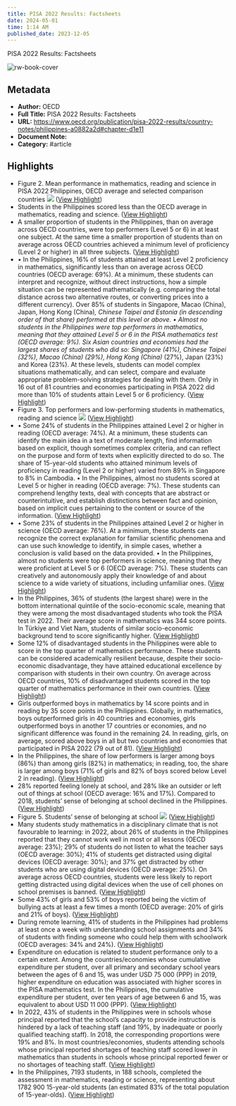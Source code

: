 ```yaml
---
title: PISA 2022 Results: Factsheets
date: 2024-05-01
time: 1:14 AM
published_date: 2023-12-05
---
```

PISA 2022 Results: Factsheets

![rw-book-cover](https://assets.oecdcode.org/covers/1000~social/a0882a2d.jpeg)

## Metadata
- **Author:** OECD
- **Full Title:** PISA 2022 Results: Factsheets
- **URL:** https://www.oecd.org/publication/pisa-2022-results/country-notes/philippines-a0882a2d#chapter-d1e11
- **Document Note:** 
- **Category:** #article

## Highlights
- Figure 2. Mean performance in mathematics, reading and science in PISA 2022
  Philippines, OECD average and selected comparison countries
  ![](https://www.oecd.org/publication/pisa-2022-results/webbooks/dynamic/pisa-country-notes/a0882a2d-chapter-d1e11/mediaweb/media/image3.png) ([View Highlight](https://read.readwise.io/read/01hkrayasy5f7jwfmbxcq9cehm))
- Students in the Philippines scored less than the OECD average in mathematics, reading and science. ([View Highlight](https://read.readwise.io/read/01hkraydsqtjwmhgh2453kf2fk))
- A smaller proportion of students in the Philippines, than on average across OECD countries, were top performers (Level 5 or 6) in at least one subject. At the same time a smaller proportion of students than on average across OECD countries achieved a minimum level of proficiency (Level 2 or higher) in all three subjects. ([View Highlight](https://read.readwise.io/read/01hkrayfp92e68km93fa59pvds))
- • In the Philippines, 16% of students attained at least Level 2 proficiency in mathematics, significantly less than on average across OECD countries (OECD average: 69%). At a minimum, these students can interpret and recognize, without direct instructions, how a simple situation can be represented mathematically (e.g. comparing the total distance across two alternative routes, or converting prices into a different currency). Over 85% of students in Singapore, Macao (China), Japan, Hong Kong (China)*, Chinese Taipei and Estonia (in descending order of that share) performed at this level or above.
  • Almost no students in the Philippines were top performers in mathematics, meaning that they attained Level 5 or 6 in the PISA mathematics test (OECD average: 9%). Six Asian countries and economies had the largest shares of students who did so: Singapore (41%), Chinese Taipei (32%), Macao (China) (29%), Hong Kong (China)* (27%), Japan (23%) and Korea (23%). At these levels, students can model complex situations mathematically, and can select, compare and evaluate appropriate problem-solving strategies for dealing with them. Only in 16 out of 81 countries and economies participating in PISA 2022 did more than 10% of students attain Level 5 or 6 proficiency. ([View Highlight](https://read.readwise.io/read/01hkraynwg8c483etcgnddjw1f))
- Figure 3. Top performers and low-performing students in mathematics, reading and science
  ![](https://www.oecd.org/publication/pisa-2022-results/webbooks/dynamic/pisa-country-notes/a0882a2d-chapter-d1e11/mediaweb/media/image4.png) ([View Highlight](https://read.readwise.io/read/01hkraytrpvy5z4r4mnvn34nh4))
- • Some 24% of students in the Philippines attained Level 2 or higher in reading (OECD average: 74%). At a minimum, these students can identify the main idea in a text of moderate length, find information based on explicit, though sometimes complex criteria, and can reflect on the purpose and form of texts when explicitly directed to do so. The share of 15-year-old students who attained minimum levels of proficiency in reading (Level 2 or higher) varied from 89% in Singapore to 8% in Cambodia.
  • In the Philippines, almost no students scored at Level 5 or higher in reading (OECD average: 7%). These students can comprehend lengthy texts, deal with concepts that are abstract or counterintuitive, and establish distinctions between fact and opinion, based on implicit cues pertaining to the content or source of the information. ([View Highlight](https://read.readwise.io/read/01hkraz8fdcr6wrb5kt5cv2t2e))
- • Some 23% of students in the Philippines attained Level 2 or higher in science (OECD average: 76%). At a minimum, these students can recognize the correct explanation for familiar scientific phenomena and can use such knowledge to identify, in simple cases, whether a conclusion is valid based on the data provided.
  • In the Philippines, almost no students were top performers in science, meaning that they were proficient at Level 5 or 6 (OECD average: 7%). These students can creatively and autonomously apply their knowledge of and about science to a wide variety of situations, including unfamiliar ones. ([View Highlight](https://read.readwise.io/read/01hkrazct9x5sj3fxcj1ym66cx))
- In the Philippines, 36% of students (the largest share) were in the bottom international quintile of the socio-economic scale, meaning that they were among the most disadvantaged students who took the PISA test in 2022. Their average score in mathematics was 344 score points. In Türkiye and Viet Nam, students of similar socio-economic background tend to score significantly higher. ([View Highlight](https://read.readwise.io/read/01hkrb1e7mqjcwybe9rgfx806t))
- Some 12% of disadvantaged students in the Philippines were able to score in the top quarter of mathematics performance. These students can be considered academically resilient because, despite their socio-economic disadvantage, they have attained educational excellence by comparison with students in their own country. On average across OECD countries, 10% of disadvantaged students scored in the top quarter of mathematics performance in their own countries. ([View Highlight](https://read.readwise.io/read/01hkrb57ev3mrma7e9k9kzkjpa))
- Girls outperformed boys in mathematics by 14 score points and in reading by 35 score points in the Philippines. Globally, in mathematics, boys outperformed girls in 40 countries and economies, girls outperformed boys in another 17 countries or economies, and no significant difference was found in the remaining 24. In reading, girls, on average, scored above boys in all but two countries and economies that participated in PISA 2022 (79 out of 81). ([View Highlight](https://read.readwise.io/read/01hkrb60pe0skj7xra7mb3qpc5))
- In the Philippines, the share of low performers is larger among boys (86%) than among girls (82%) in mathematics; in reading, too, the share is larger among boys (71% of girls and 82% of boys scored below Level 2 in reading). ([View Highlight](https://read.readwise.io/read/01hkrb6pkgc5z91w7jb5hj48bp))
- 28% reported feeling lonely at school, and 28% like an outsider or left out of things at school (OECD average: 16% and 17%). Compared to 2018, students’ sense of belonging at school declined in the Philippines. ([View Highlight](https://read.readwise.io/read/01hkrb7jn6b6s06rn30m56paef))
- Figure 5. Students’ sense of belonging at school
  ![](https://www.oecd.org/publication/pisa-2022-results/webbooks/dynamic/pisa-country-notes/a0882a2d-chapter-d1e11/mediaweb/media/image6.png) ([View Highlight](https://read.readwise.io/read/01hkrb8xgrpftdcfe3sn1wmfb6))
- Many students study mathematics in a disciplinary climate that is not favourable to learning: in 2022, about 26% of students in the Philippines reported that they cannot work well in most or all lessons (OECD average: 23%); 29% of students do not listen to what the teacher says (OECD average: 30%); 41% of students get distracted using digital devices (OECD average: 30%); and 37% get distracted by other students who are using digital devices (OECD average: 25%). On average across OECD countries, students were less likely to report getting distracted using digital devices when the use of cell phones on school premises is banned. ([View Highlight](https://read.readwise.io/read/01hkrbamatb0fk4y3mqn241sfh))
- Some 43% of girls and 53% of boys reported being the victim of bullying acts at least a few times a month (OECD average: 20% of girls and 21% of boys). ([View Highlight](https://read.readwise.io/read/01hkrbcsc76va4s5ympz392q37))
- During remote learning, 41% of students in the Philippines had problems at least once a week with understanding school assignments and 34% of students with finding someone who could help them with schoolwork (OECD averages: 34% and 24%). ([View Highlight](https://read.readwise.io/read/01hkrbdve784w6nzx3e1nncjp9))
- Expenditure on education is related to student performance only to a certain extent. Among the countries/economies whose cumulative expenditure per student, over all primary and secondary school years between the ages of 6 and 15, was under USD 75 000 (PPP) in 2019, higher expenditure on education was associated with higher scores in the PISA mathematics test. In the Philippines, the cumulative expenditure per student, over ten years of age between 6 and 15, was equivalent to about USD 11 000 (PPP). ([View Highlight](https://read.readwise.io/read/01hkrbf84nee2enf31asnr1g4p))
- In 2022, 43% of students in the Philippines were in schools whose principal reported that the school’s capacity to provide instruction is hindered by a lack of teaching staff (and 19%, by inadequate or poorly qualified teaching staff). In 2018, the corresponding proportions were 19% and 8%. In most countries/economies, students attending schools whose principal reported shortages of teaching staff scored lower in mathematics than students in schools whose principal reported fewer or no shortages of teaching staff. ([View Highlight](https://read.readwise.io/read/01hkrbh6ce48xa675jgzymfq4z))
- In the Philippines, 7193 students, in 188 schools, completed the assessment in mathematics, reading or science, representing about 1782 900 15-year-old students (an estimated 83% of the total population of 15-year-olds). ([View Highlight](https://read.readwise.io/read/01hkrbjc0xsjmrppevrytykyhn))
